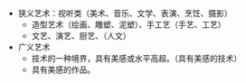 - 狭义艺术：视听类（美术、音乐、文学、表演、烹饪、摄影）
  - 造型艺术（绘画、雕塑、泥塑）、手工艺（手艺、工艺）
  - 文艺、演艺、厨艺、（人文）
- 广义艺术
  - 技术的一种境界，具有美感或水平高超。（具有美感的技术）
  - 具有美感的作品。
